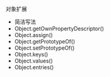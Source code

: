 对象扩展

- 简洁写法
- Object.getOwnPropertyDescriptor()
- Object.assign()
- Object.getPrototypeOf()
- Object.setPrototypeOf()
- Object.keys()
- Object.values()
- Object.entries()
